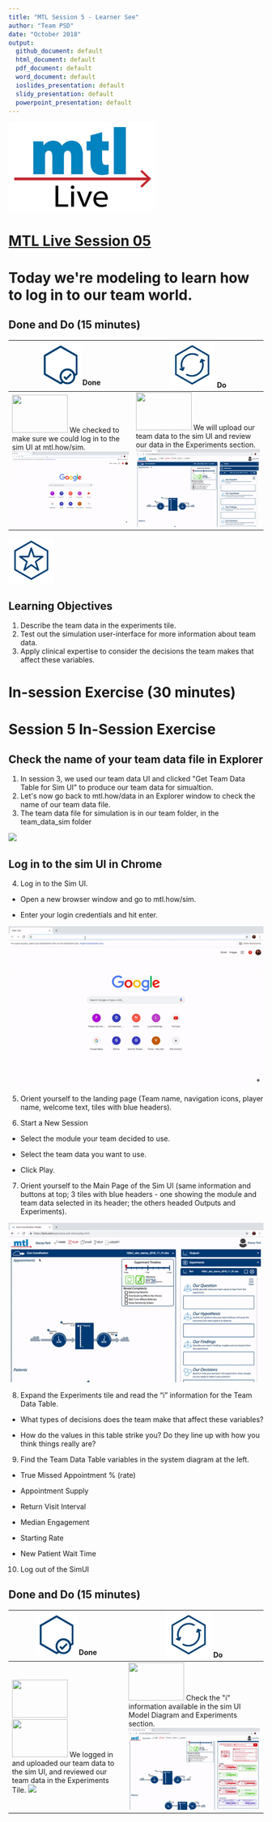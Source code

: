 ```yaml
---
title: "MTL Session 5 - Learner See"
author: "Team PSD"
date: "October 2018"
output: 
  github_document: default
  html_document: default
  pdf_document: default
  word_document: default
  ioslides_presentation: default
  slidy_presentation: default
  powerpoint_presentation: default
---
```


<img src = "https://github.com/lzim/teampsd/blob/master/resources/logos/mtl_live_sq_sm.png"
     height = "175" width = "290">  

# [MTL Live Session 05](https://github.com/lzim/teampsd/blob/master/mtl_facilitate_workgroup/mtl_live_guide/mtl_live_session05_see.Rmd "MTL Live Session 05")


# Today we're modeling to learn how to log in to our team world.

## Done and Do (15 minutes)
<!-- Do/Done Tables -->
| <img src = "https://github.com/lzim/teampsd/blob/master/resources/icons/done.png" height = "80" width = "80"> **Done** | <img src = "https://github.com/lzim/teampsd/blob/master/resources/icons/do.png" height = "90" width = "90"> **Do** |
| --- | --- | 
| [<img src = "https://raw.githubusercontent.com/lzim/teampsd/master/resources/logos/mtl_how_sim.png" height = "75" width = "110">](http://mtl.how/sim) We checked to make sure we could log in to the sim UI at mtl.how/sim. ![](https://raw.githubusercontent.com/lzim/teampsd/master/resources/gifs/sim_ui_1.gif)| [<img src = "https://raw.githubusercontent.com/lzim/teampsd/master/resources/logos/mtl_how_sim.png" height = "75" width = "110">](http://mtl.how/sim) We will upload our team data to the sim UI and review our data in the Experiments section. ![](https://raw.githubusercontent.com/lzim/teampsd/master/resources/gifs/sim_ui_2.gif)| 

<!-- Learning Objectives Icon --> 
<img src = "https://github.com/lzim/teampsd/blob/master/resources/icons/learning_objectives.png" height = "90" width = "90" style ="display: inline-block"/> 

## Learning Objectives

1. Describe the team data in the experiments tile.
2. Test out the simulation user-interface for more information about team data.
3. Apply clinical expertise to consider the decisions the team makes that affect these variables.

# In-session Exercise (30 minutes)

# Session 5 In-Session Exercise

## Check the name of your team data file in Explorer
1. In session 3, we used our team data UI and clicked "Get Team Data Table for Sim UI" to produce our team data for simualtion. 
2. Let's now go back to mtl.how/data in an Explorer window to check the name of our team data file.
3. The team data file for simulation is in our team folder, in the team_data_sim folder

![](https://github.com/lzim/teampsd/blob/master/resources/gifs/session2_data_ui_3.gif)

## Log in to the sim UI in Chrome

4. Log in to the Sim UI.

+ Open a new browser window and go to mtl.how/sim.

+ Enter your login credentials and hit enter.

![](https://raw.githubusercontent.com/lzim/teampsd/master/resources/gifs/sim_ui_1.gif)

5. Orient yourself to the landing page (Team name, navigation icons, player name, welcome text, tiles with blue headers).

6. Start a New Session

+ Select the module your team decided to use. 

+ Select the team data you want to use.

+ Click Play.

7. Orient yourself to the Main Page of the Sim UI (same information and buttons at top; 3 tiles with blue headers - one showing the module and team data selected in its header; the others headed Outputs and Experiments).

![](https://github.com/lzim/teampsd/blob/master/resources/gifs/sim_ui_2.gif)

8. Expand the Experiments tile and read the “i” information for the Team Data Table.

+ What types of decisions does the team make that affect these variables?

+ How do the values in this table strike you? Do they line up with how you think things really are?

9. Find the Team Data Table variables in the system diagram at the left.

+ True Missed Appointment % (rate)

+ Appointment Supply

+ Return Visit Interval

+ Median Engagement	

+ Starting Rate

+ New Patient Wait Time

10. Log out of the SimUI

## Done and Do (15 minutes)
<!-- Do/Done Tables -->
| <img src = "https://github.com/lzim/teampsd/blob/master/resources/icons/done.png" height = "80" width = "80"> **Done** | <img src = "https://github.com/lzim/teampsd/blob/master/resources/icons/do.png" height = "90" width = "90"> **Do** |
| --- | --- | 
| [<img src = "https://raw.githubusercontent.com/lzim/teampsd/master/resources/logos/mtl_how_data_sm.png" height = "75" width = "110">](http://mtl.how/data) [<img src = "https://raw.githubusercontent.com/lzim/teampsd/master/resources/logos/mtl_how_sim.png" height = "75" width = "110">](http://mtl.how/sim) We logged in and uploaded our team data to the sim UI, and reviewed our team data in the Experiments Tile. ![](https://github.com/lzim/teampsd/blob/master/resources/gifs/session2_data_ui_2.gif)| [<img src = "https://raw.githubusercontent.com/lzim/teampsd/master/resources/logos/mtl_how_sim.png" height = "75" width = "110">](http://mtl.how/sim) Check the "i" information available in the sim UI Model Diagram and Experiments section. ![](https://github.com/lzim/teampsd/blob/master/resources/gifs/sim_ui_3.gif)| 

